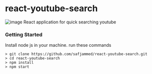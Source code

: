 
# react-youtube-search
![image](https://user-images.githubusercontent.com/14005698/57216446-b3836b00-7011-11e9-9564-a5739da23afc.png)
React application for quick searching youtube



### Getting Started
Install node js in your machine. run these commands

```
> git clone https://github.com/safjammed/react-youtube-search.git
> cd react-youtube-search
> npm install
> npm start
```
